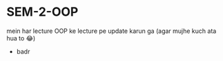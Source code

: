 # SEM-2-OOP
mein har lecture OOP ke lecture pe update karun ga (agar mujhe kuch ata hua to 😂)
- badr
